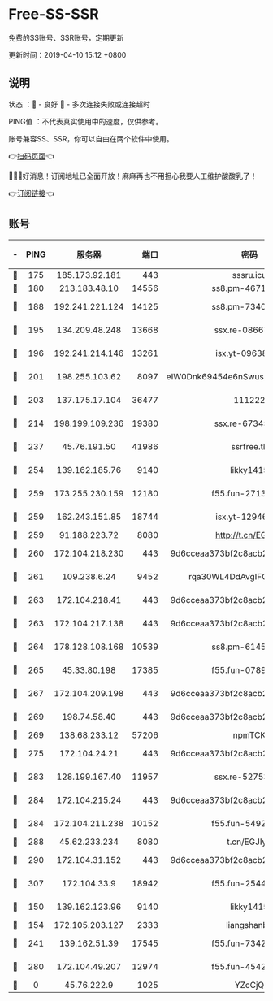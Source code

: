 # Free-SS-SSR

免费的SS账号、SSR账号，定期更新

更新时间：2019-04-10 15:12 +0800

## 说明

状态     ：🙂 - 良好 🙁 - 多次连接失败或连接超时

PING值   ：不代表真实使用中的速度，仅供参考。

账号兼容SS、SSR，你可以自由在两个软件中使用。

👉[扫码页面](https://liesauer.github.io/Free-SS-SSR/)👈

🎉🎉🎉好消息！订阅地址已全面开放！麻麻再也不用担心我要人工维护酸酸乳了！

👉[订阅链接](https://www.liesauer.net/yogurt/subscribe?ACCESS_TOKEN=DAYxR3mMaZAsaqUb)👈

## 账号

|-|PING|服务器|端口|密码|加密方式|区域|
|:----:|:----:|:-----:|-----:|:----:|:----:|:----:|
|🙂|175|185.173.92.181|443|sssru.icu|rc4-md5|RU|
|🙂|180|213.183.48.10|14556|ss8.pm-46715191|rc4-md5|RU|
|🙂|188|192.241.221.124|14125|ss8.pm-73400574|aes-256-cfb|US|
|🙂|195|134.209.48.248|13668|ssx.re-08667439|aes-256-cfb|US|
|🙂|196|192.241.214.146|13261|isx.yt-09638274|aes-256-cfb|US|
|🙂|201|198.255.103.62|8097|eIW0Dnk69454e6nSwuspv9DmS201tQ0D|aes-256-cfb|US|
|🙂|203|137.175.17.104|36477|111222|aes-256-cfb|US|
|🙂|214|198.199.109.236|19380|ssx.re-67345010|aes-256-cfb|US|
|🙂|237|45.76.191.50|41986|ssrfree.tk|aes-256-cfb|SG|
|🙂|254|139.162.185.76|9140|likky1415|aes-256-cfb|DE|
|🙂|259|173.255.230.159|12180|f55.fun-27131097|aes-256-cfb|US|
|🙂|259|162.243.151.85|18744|isx.yt-12946786|aes-256-cfb|US|
|🙂|259|91.188.223.72|8080|http://t.cn/EGJIyrl|rc4-md5|RU|
|🙂|260|172.104.218.230|443|9d6cceaa373bf2c8acb22e60b6a58be6|aes-256-cfb|US|
|🙂|261|109.238.6.24|9452|rqa30WL4DdAvgIFG6Fs3znzTa|aes-256-cfb|FR|
|🙂|263|172.104.218.41|443|9d6cceaa373bf2c8acb22e60b6a58be6|aes-256-cfb|US|
|🙂|263|172.104.217.138|443|9d6cceaa373bf2c8acb22e60b6a58be6|aes-256-cfb|US|
|🙂|264|178.128.108.168|10539|ss8.pm-61451239|aes-256-cfb|SG|
|🙂|265|45.33.80.198|17385|f55.fun-07896387|aes-256-cfb|US|
|🙂|267|172.104.209.198|443|9d6cceaa373bf2c8acb22e60b6a58be6|aes-256-cfb|US|
|🙂|269|198.74.58.40|443|9d6cceaa373bf2c8acb22e60b6a58be6|aes-256-cfb|US|
|🙂|269|138.68.233.12|57206|npmTCK|rc4-md5|US|
|🙂|275|172.104.24.21|443|9d6cceaa373bf2c8acb22e60b6a58be6|aes-256-cfb|US|
|🙂|283|128.199.167.40|11957|ssx.re-52753780|aes-256-cfb|SG|
|🙂|284|172.104.215.24|443|9d6cceaa373bf2c8acb22e60b6a58be6|aes-256-cfb|US|
|🙂|284|172.104.211.238|10152|f55.fun-54923385|aes-256-cfb|US|
|🙂|288|45.62.233.234|8080|t.cn/EGJIyrl|rc4-md5|CA|
|🙂|290|172.104.31.152|443|9d6cceaa373bf2c8acb22e60b6a58be6|aes-256-cfb|US|
|🙂|307|172.104.33.9|18942|f55.fun-25441052|aes-256-cfb|SG|
|🙂|150|139.162.123.96|9140|likky1415|aes-256-cfb|JP|
|🙂|154|172.105.203.127|2333|liangshanbo|chacha20|JP|
|🙂|241|139.162.51.39|17545|f55.fun-73422177|aes-256-cfb|SG|
|🙂|280|172.104.49.207|12974|f55.fun-45425940|aes-256-cfb|SG|
|🙁|0|45.76.222.9|1025|YZcCjQ|rc4-md5|JP|
